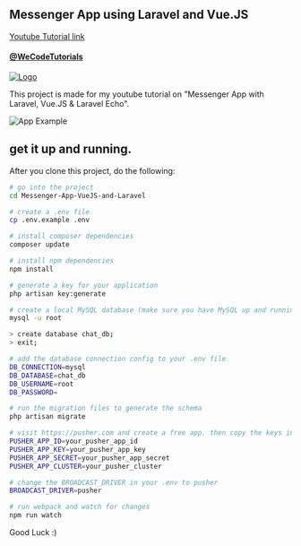 ## Messenger App using Laravel and Vue.JS

[Youtube Tutorial link](https://www.youtube.com/watch?v=5sXmfwnxfjA&list=PLJpBh2VJhy5x2GKfkfIcn0r6P6uLat7xR)

#### [@WeCodeTutorials](https://twitter.com/WeCodeTutorials)
[![Logo](https://cdn.pbrd.co/images/HdwCut8.png)](https://www.youtube.com/channel/UCj9VatwdukZjNOnIKcpWcsA)

This project is made for my youtube tutorial on "Messenger App with Laravel, Vue.JS & Laravel Echo".

![App Example](https://media.giphy.com/media/8cARsYOk9DmCLZTZOb/giphy.gif)

## get it up and running.

After you clone this project, do the following:

```bash
# go into the project
cd Messenger-App-VueJS-and-Laravel

# create a .env file
cp .env.example .env

# install composer dependencies
composer update

# install npm dependencies
npm install

# generate a key for your application
php artisan key:generate

# create a local MySQL database (make sure you have MySQL up and running)
mysql -u root

> create database chat_db;
> exit;

# add the database connection config to your .env file
DB_CONNECTION=mysql
DB_DATABASE=chat_db
DB_USERNAME=root
DB_PASSWORD=

# run the migration files to generate the schema
php artisan migrate

# visit https://pusher.com and create a free app. then copy the keys into your .env file
PUSHER_APP_ID=your_pusher_app_id
PUSHER_APP_KEY=your_pusher_app_key
PUSHER_APP_SECRET=your_pusher_app_secret
PUSHER_APP_CLUSTER=your_pusher_cluster

# change the BROADCAST_DRIVER in your .env to pusher
BROADCAST_DRIVER=pusher

# run webpack and watch for changes
npm run watch
```

Good Luck :)
